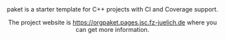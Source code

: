 <!---------------------------------------------------------------------------->
<!-- SPDX-License-Identifier: "Apache-2.0 OR MIT"                           -->
<!-- Copyright (C) 2020, Jayesh Badwaik <jayesh@badwaik.in>          -->
<!---------------------------------------------------------------------------->
<div align="center">
paket is a starter template for C++ projects with CI and Coverage support.

The project website is https://orgpaket.pages.jsc.fz-juelich.de where you can get more
information.
</div>
